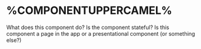 # %COMPONENTUPPERCAMEL%

What does this component do?
Is the component stateful?
Is this component a page in the app or a presentational component (or something else?)
